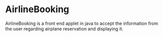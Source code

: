 # AirlineBooking
AirlineBooking is a front end applet in java to accept the information from the user regarding airplane reservation and displaying it.
